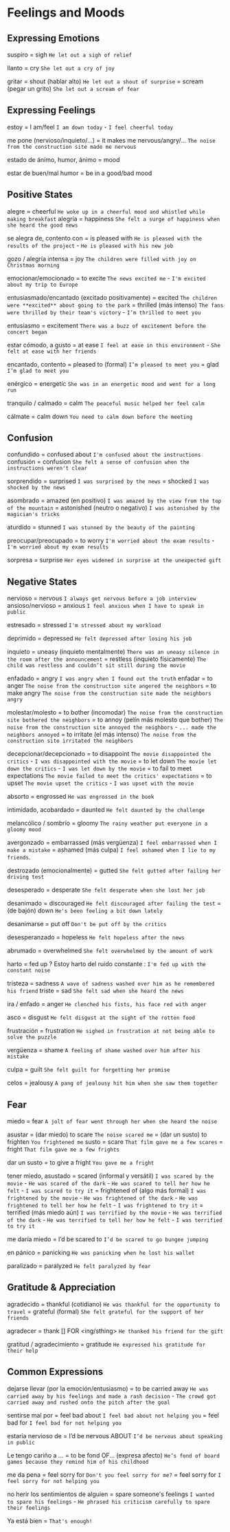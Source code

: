 # Feelings and Moods


## Expressing Emotions

suspiro = sigh `He let out a sigh of relief`

llanto = cry `She let out a cry of joy`

gritar
    = shout (hablar alto) `He let out a shout of surprise`
    = scream (pegar un grito) `She let out a scream of fear`


## Expressing Feelings

estoy <mood> = I am/feel <mood> `I am down today` - `I feel cheerful today`

me pone <estado> (nervioso/inquieto/...)
    = it makes me nervous/angry/... `The noise from the construction site made me nervous`

estado de ánimo, humor, ánimo = mood

estar de buen/mal humor = be in a good/bad mood



## Positive States

alegre = cheerful `He woke up in a cheerful mood and whistled while making breakfast`
alegría = happiness `She felt a surge of happiness when she heard the good news`

se alegra de, contento con
    = is pleased with `He is pleased with the results of the project` - `He is pleased with his new job`

gozo / alegría intensa = joy `The children were filled with joy on Christmas morning`

emocionar/emocionado = to excite `The news excited me` - `I'm excited about my trip to Europe`

entusiasmado/encantado (excitado positivamente)
    = excited `The children were **excited** about going to the park`
    = thrilled (más intenso) `The fans were thrilled by their team's victory` - `I’m thrilled to meet you`

entusiasmo = excitement `There was a buzz of excitement before the concert began`

estar cómodo, a gusto = at ease `I feel at ease in this environment` - `She felt at ease with her friends`

encantado, contento
    = pleased to (formal) `I’m pleased to meet you`
    = glad `I’m glad to meet you`

enérgico = energetic `She was in an energetic mood and went for a long run`

tranquilo / calmado = calm `The peaceful music helped her feel calm`

cálmate = calm down `You need to calm down before the meeting`

## Confusion


confundido = confused about `I'm confused about the instructions`
confusión = confusion `She felt a sense of confusion when the instructions weren't clear`

sorprendido
    = surprised `I was surprised by the news`
    = shocked `I was shocked by the news`

asombrado
    = amazed (en positivo) `I was amazed by the view from the top of the mountain`
    = astonished (neutro o negativo) `I was astonished by the magician's tricks`

aturdido
    = stunned `I was stunned by the beauty of the painting`


preocupar/preocupado = to worry `I'm worried about the exam results` - `I'm worried about my exam results`

sorpresa = surprise `Her eyes widened in surprise at the unexpected gift`


## Negative States

nervioso = nervous `I always get nervous before a job interview`
ansioso/nervioso = anxious `I feel anxious when I have to speak in public`


estresado = stressed `I'm stressed about my workload`

deprimido = depressed `He felt depressed after losing his job`


inquieto
    = uneasy (inquieto mentalmente) `There was an uneasy silence in the room after the announcement`
    = restless (inquieto físicamente) `The child was restless and couldn’t sit still during the movie`

enfadado = angry `I was angry when I found out the truth`
enfadar
    = to anger `The noise from the construction site angered the neighbors`
    = to make <sbody> angry `The noise from the construction site made the neighbors angry`

molestar/molesto
    = to bother (incomodar) `The noise from the construction site bothered the neighbors`
    = to annoy (pelín más molesto que bother) `The noise from the construction site annoyed the neighbors` - `... made the neighbors annoyed`
    = to irritate (el más intenso) `The noise from the construction site irritated the neighbors`


decepcionar/decepcionado
    = to disappoint `The movie disappointed the critics` - `I was disappointed with the movie`
    = to let down `The movie let down the critics` -  `I was let down by the movie`
    = to fail to meet expectations `The movie failed to meet the critics' expectations`
    = to upset `The movie upset the critics` - `I was upset with the movie`


absorto = engrossed `He was engrossed in the book`


intimidado, acobardado = daunted `He felt daunted by the challenge`


melancólico / sombrío = gloomy `The rainy weather put everyone in a gloomy mood`

avergonzado
    = embarrassed (más vergüenza) `I feel embarrassed when I make a mistake`
    = ashamed (más culpa) `I feel ashamed when I lie to my friends`.

destrozado (emocionalmente) = gutted `She felt gutted after failing her driving test`

desesperado = desperate `She felt desperate when she lost her job`

desanimado
    = discouraged `He felt discouraged after failing the test`
    = (de bajón) down `He's been feeling a bit down lately`

desanimarse = put off `Don't be put off by the critics`

desesperanzado = hopeless `He felt hopeless after the news`

abrumado = overwhelmed `She felt overwhelmed by the amount of work`

harto = fed up
    ? Estoy harto del ruido constante : `I'm fed up with the constant noise`

tristeza = sadness `A wave of sadness washed over him as he remembered his friend`
triste = sad `She felt sad when she heard the news`

ira / enfado = anger `He clenched his fists, his face red with anger`

asco = disgust `He felt disgust at the sight of the rotten food`

frustración = frustration `He sighed in frustration at not being able to solve the puzzle`

vergüenza = shame `A feeling of shame washed over him after his mistake`

culpa = guilt `She felt guilt for forgetting her promise`

celos = jealousy `A pang of jealousy hit him when she saw them together`



## Fear

miedo = fear `A jolt of fear went through her when she heard the noise`

asustar
    = (dar miedo) to scare `The noise scared me`
    = (dar un susto) to frighten `You frightened me`
susto
    = scare `That film gave me a few scares`
    = fright `That film gave me a few frights`

dar un susto = to give a fright `You gave me a fright`

tener miedo, asustado
    = scared (informal y versátil) `I was scared by the movie` - `He was scared of the dark` - `He was scared to tell her how he felt` - `I was scared to try it`
    = frightened of (algo más formal) `I was frightened by the movie` - `He was frightened of the dark` - `He was frightened to tell her how he felt` - `I was frightened to try it`
    = terrified (más miedo aún) `I was terrified by the movie` - `He was terrified of the dark` - `He was terrified to tell her how he felt` - `I was terrified to try it`

me daría miedo <hacer X>
    = I’d be scared to <base> `I’d be scared to go bungee jumping`

en pánico
    = panicking `He was panicking when he lost his wallet`

paralizado = paralyzed `He felt paralyzed by fear`


## Gratitude & Appreciation

agradecido
    = thankful (cotidiano) `He was thankful for the opportunity to travel`
    = grateful (formal) `She felt grateful for the support of her friends`

agradecer
    = thank [<sbody>] FOR <ing/sthing> `He thanked his friend for the gift`

gratitud / agradecimiento = gratitude `He expressed his gratitude for their help`


## Common Expressions

dejarse llevar (por la emoción/entusiasmo)
    = to be carried away `He was carried away by his feelings and made a rash decision` - `The crowd got carried away and rushed onto the pitch after the goal`

sentirse mal por
    = feel bad about <ing> `I feel bad about not helping you`
    = feel bad for <sbody> `I feel bad for not helping you`

estaría nervioso de <hacer X>
    = I’d be nervous ABOUT <ing> `I’d be nervous about speaking in public`

Le tengo cariño a ...
    = to be fond OF... (expresa afecto) `He’s fond of board games because they remind him of his childhood`

me da pena
    = feel sorry for <sbody> `Don't you feel sorry for me?`
    = feel sorry for <ing> `I feel sorry for not helping you`

no herir los sentimientos de alguien
    = spare someone's feelings `I wanted to spare his feelings` - `He phrased his criticism carefully to spare their feelings`

Ya está bien = `That's enough!`
